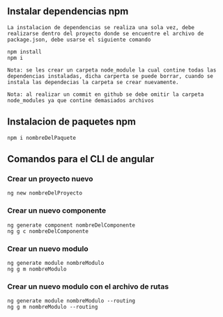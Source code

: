## Instalar dependencias npm

`La instalacion de dependencias se realiza una sola vez, debe realizarse dentro del proyecto donde se encuentre el archivo de package.json, debe usarse el siguiente comando`

```
npm install
npm i
```

`Nota: se les crear un carpeta node_module la cual contine todas las dependencias instaladas, dicha carperta se puede borrar, cuando se instala las dependecias la carpeta se crear nuevamente.`

`Nota: al realizar un commit en github se debe omitir la carpeta node_modules ya que contine demasiados archivos`

## Instalacion de paquetes npm

```
npm i nombreDelPaquete
```

## Comandos para el CLI de angular

### Crear un proyecto nuevo

```
ng new nombreDelProyecto
```

### Crear un nuevo componente

```
ng generate component nombreDelComponente
ng g c nombreDelComponente
```

### Crear un nuevo modulo

```
ng generate module nombreModulo
ng g m nombreModulo
```

### Crear un nuevo modulo con el archivo de rutas

```
ng generate module nombreModulo --routing
ng g m nombreModulo --routing
```
